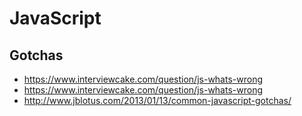 JavaScript
==========



## Gotchas
* https://www.interviewcake.com/question/js-whats-wrong
* https://www.interviewcake.com/question/js-whats-wrong
* http://www.jblotus.com/2013/01/13/common-javascript-gotchas/

